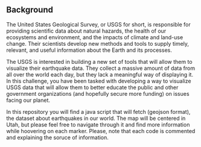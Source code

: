 ## Background
The United States Geological Survey, or USGS for short, is responsible for providing scientific data about natural hazards, the health of our ecosystems and environment, and the impacts of climate and land-use change. Their scientists develop new methods and tools to supply timely, relevant, and useful information about the Earth and its processes.

The USGS is interested in building a new set of tools that will allow them to visualize their earthquake data. They collect a massive amount of data from all over the world each day, but they lack a meaningful way of displaying it. In this challenge, you have been tasked with developing a way to visualize USGS data that will allow them to better educate the public and other government organizations (and hopefully secure more funding) on issues facing our planet.

In this repository you will find a java script that will fetch (geojson format), the dataset about earthquakes in our world. The map will be centered in Utah, but please feel free to navigate through it and find more information while hoovering on each marker.
Please, note that each code is commented and explaining the soruce of information.

